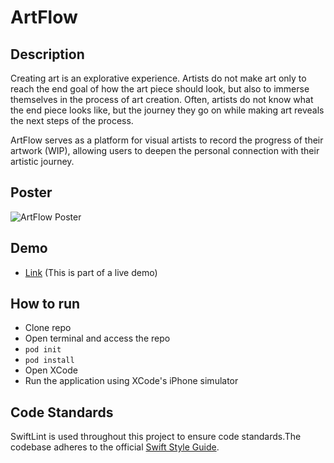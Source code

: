 # ArtFlow

## Description

Creating art is an explorative experience. Artists do not make art only to reach the end goal of how the art piece should look, but also to immerse themselves in the process of art creation. Often, artists do not know what the end piece looks like, but the journey they go on while making art reveals the next steps of the process.

ArtFlow serves as a platform for visual artists to record the progress of their artwork (WIP), allowing users to deepen the personal connection with their artistic journey.

## Poster

![ArtFlow Poster](/Media/Poster.png)

## Demo 

* [Link](https://www.youtube.com/watch?v=K-kqo6bo850) (This is part of a live demo)

## How to run

* Clone repo
* Open terminal and access the repo
* ```pod init```
* ```pod install```
* Open XCode
* Run the application using XCode's iPhone simulator

## Code Standards

SwiftLint is used throughout this project to ensure code standards.The codebase adheres to the official [Swift Style Guide](https://google.github.io/swift/). 
